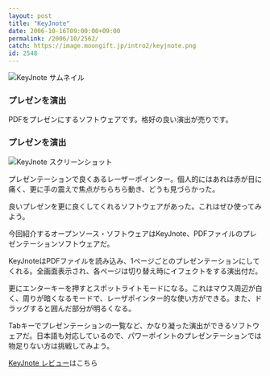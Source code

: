 ```yaml
---
layout: post
title: "KeyJnote"
date: 2006-10-16T09:00:00+09:00
permalink: /2006/10/2562/
catch: https://image.moongift.jp/intro2/keyjnote.png
id: 2548
---
```

 ![KeyJnote サムネイル](https://image.moongift.jp/intro2/keyjnote.t.png "KeyJnote サムネイル")
  

### プレゼンを演出
  
PDFをプレゼンにするソフトウェアです。格好の良い演出が売りです。  
<!--more-->  

### プレゼンを演出
  

![KeyJnote スクリーンショット](https://image.moongift.jp/intro2/keyjnote.png "KeyJnote スクリーンショット")

  

プレゼンテーションで良くあるレーザーポインター。個人的にはあれは赤が目に痛く、更に手の震えで焦点がちらちら動き、どうも見づらかった。

  

良いプレゼンを更に良くしてくれるソフトウェアがあった。これはぜひ使ってみよう。

  

今回紹介するオープンソース・ソフトウェアはKeyJnote、PDFファイルのプレゼンテーションソフトウェアだ。

  

KeyJnoteはPDFファイルを読み込み、1ページごとのプレゼンテーションにしてくれる。全画面表示され、各ページは切り替え時にイフェクトをする演出付だ。

  

更にエンターキーを押すとスポットライトモードになる。これはマウス周辺が白く、周りが暗くなるモードで、レーザポインター的な使い方ができる。また、ドラッグすると囲んだ部分が明るくなる。

  

Tabキーでプレゼンテーションの一覧など、かなり凝った演出ができるソフトウェアだ。日本語も対応しているので、パワーポイントのプレゼンテーションでは物足りない方は挑戦してみよう。

  

[KeyJnote レビュー](http://oss.moongift.jp/review/i-2563.html)はこちら

